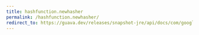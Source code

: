 ```yaml
---
title: hashfunction.newhasher
permalink: /hashfunction.newhasher/
redirect_to: https://guava.dev/releases/snapshot-jre/api/docs/com/google/common/hash/HashFunction.html#newHasher--
---
```

